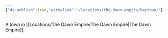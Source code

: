 ```yaml
---
{"dg-publish":true,"permalink":"/locations/the-dawn-empire/baytown/"}
---
```


A town in [[Locations/The Dawn Empire/The Dawn Empire\|The Dawn Empire]].